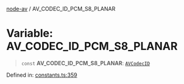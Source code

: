 [node-av](../globals.md) / AV\_CODEC\_ID\_PCM\_S8\_PLANAR

# Variable: AV\_CODEC\_ID\_PCM\_S8\_PLANAR

> `const` **AV\_CODEC\_ID\_PCM\_S8\_PLANAR**: [`AVCodecID`](../type-aliases/AVCodecID.md)

Defined in: [constants.ts:359](https://github.com/seydx/av/blob/f8631fc881b394300b1479f511d55cf1c370a87f/src/constants/constants.ts#L359)
